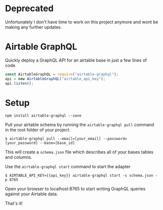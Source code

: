 # Deprecated

Unfortunately I don't have time to work on this project anymore and wont be making any further updates.


# Airtable GraphQL

Quickly deploy a GraphQL API for an airtable base in just a few lines of code.

```js
const AirtableGraphQL = require("airtable-graphql");
api = new AirtableGraphQL("airtable_api_key");
api.listen();
```

# Setup

```
npm install airtable-graphql --save
```

Pull your airtable schema by running the `airtable-graphql pull` command in the root folder of your project.

```
$ airtable-graphql pull --email=[your_email] --password=[your_password] --base=[base_id]
```

This will create a `schema.json` file which describes all of your bases tables and columns.

Use the `airtable-graphql start` command to start the adapter

```
$ AIRTABLE_API_KEY={{api_key}} airtable-graphql start -s schema.json -p 8765
```

Open your browser to localhost:8765 to start writing GraphQL queries against your Airtable data.

That's it!
